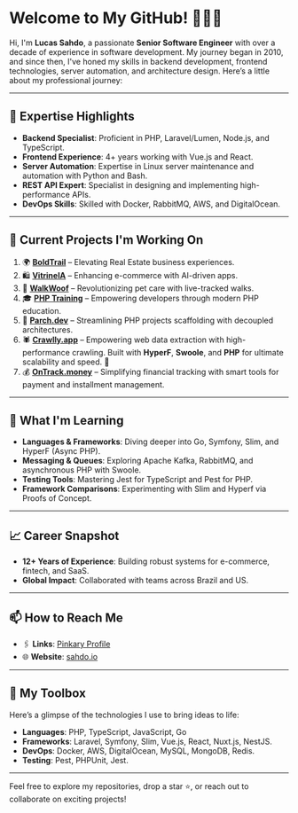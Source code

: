 # Welcome to My GitHub! 🚀👨‍💻

Hi, I'm **Lucas Sahdo**, a passionate **Senior Software Engineer** with over a decade of experience in software development. My journey began in 2010, and since then, I've honed my skills in backend development, frontend technologies, server automation, and architecture design. Here’s a little about my professional journey:

---

## 🌟 Expertise Highlights

- **Backend Specialist**: Proficient in PHP, Laravel/Lumen, Node.js, and TypeScript.  
- **Frontend Experience**: 4+ years working with Vue.js and React.  
- **Server Automation**: Expertise in Linux server maintenance and automation with Python and Bash.  
- **REST API Expert**: Specialist in designing and implementing high-performance APIs.  
- **DevOps Skills**: Skilled with Docker, RabbitMQ, AWS, and DigitalOcean.  

---

## 🔭 Current Projects I'm Working On

1. 🌍 [**BoldTrail**](https://boldtrail.com) – Elevating Real Estate business experiences.  
2. 🛍️ [**VitrineIA**](https://vitrineia.app) – Enhancing e-commerce with AI-driven apps.  
3. 🐾 [**WalkWoof**](https://walkwoof.app) – Revolutionizing pet care with live-tracked walks.  
4. 🎓 [**PHP Training**](https://php.training) – Empowering developers through modern PHP education.  
5. 🔧 [**Parch.dev**](https://parch.dev) – Streamlining PHP projects scaffolding with decoupled architectures.  
6. 🕷️ [**Crawlly.app**](https://crawlly.app) – Empowering web data extraction with high-performance crawling. Built with **HyperF**, **Swoole**, and **PHP** for ultimate scalability and speed. 🌟  
7. 💰 [**OnTrack.money**](https://ontrack.money) – Simplifying financial tracking with smart tools for payment and installment management.

---

## 🌱 What I'm Learning

- **Languages & Frameworks**: Diving deeper into Go, Symfony, Slim, and HyperF (Async PHP).  
- **Messaging & Queues**: Exploring Apache Kafka, RabbitMQ, and asynchronous PHP with Swoole.  
- **Testing Tools**: Mastering Jest for TypeScript and Pest for PHP.  
- **Framework Comparisons**: Experimenting with Slim and Hyperf via Proofs of Concept.

---

## 📈 Career Snapshot

- **12+ Years of Experience**: Building robust systems for e-commerce, fintech, and SaaS.  
- **Global Impact**: Collaborated with teams across Brazil and US.

---

## 📫 How to Reach Me

- 🖇️ **Links**: [Pinkary Profile](https://pinkary.com/@sahdoio)  
- 🌐 **Website**: [sahdo.io](https://sahdo.io)  

---

## 🚀 My Toolbox

Here’s a glimpse of the technologies I use to bring ideas to life:

- **Languages**: PHP, TypeScript, JavaScript, Go  
- **Frameworks**: Laravel, Symfony, Slim, Vue.js, React, Nuxt.js, NestJS.  
- **DevOps**: Docker, AWS, DigitalOcean, MySQL, MongoDB, Redis.  
- **Testing**: Pest, PHPUnit, Jest.  

---

Feel free to explore my repositories, drop a star ⭐, or reach out to collaborate on exciting projects!
